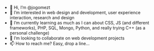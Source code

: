 - 👋 Hi, I’m @jogomezt
- 👀 I’m interested in web design and development, user experience interaction, research and design
- 🌱 I’m currently learning as much as I can about CSS, JS (and different frameworks), PHP, SQL, Mongo, Python, and really trying C++ (as a personal challenge)
- 💞️ I’m looking to collaborate on web development projects
- 📫 How to reach me? Easy, drop a line...

<!---
jogomezt/jogomezt is a ✨ special ✨ repository because its `README.md` (this file) appears on your GitHub profile.
You can click the Preview link to take a look at your changes.
--->
